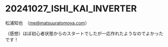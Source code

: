 # 20241027_ISHI_KAI_INVERTER

松浦知也　（me@matsuuratomoya.com）


（感想）ほぼ初心者状態からのスタートでしたが一応作れたようなのでよかったです！